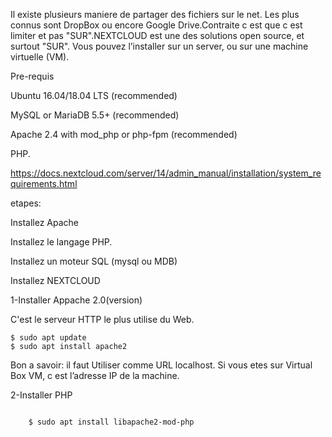 
Il existe plusieurs maniere de partager des fichiers sur le net. Les plus connus sont DropBox ou encore Google Drive.Contraite c est que c est limiter et pas "SUR".NEXTCLOUD est une des solutions open source, et surtout "SUR". 
Vous pouvez l’installer sur un server, ou sur une machine virtuelle (VM).

Pre-requis

Ubuntu 16.04/18.04 LTS (recommended)

MySQL or MariaDB 5.5+ (recommended)

Apache 2.4 with mod_php or php-fpm (recommended)

PHP. 

https://docs.nextcloud.com/server/14/admin_manual/installation/system_requirements.html

etapes:

 Installez Apache

 Installez le langage PHP.

 Installez un moteur SQL (mysql ou MDB)

 Installez NEXTCLOUD 







1-Installer Appache 2.0(version)

C'est le serveur HTTP le plus utilise du Web.

``` 
$ sudo apt update
$ sudo apt install apache2
```
Bon a savoir:
il faut Utiliser comme URL localhost. Si vous etes sur Virtual Box VM, c est l’adresse IP de la machine.

2-Installer PHP

``` $ sudo apt install php

    $ sudo apt install libapache2-mod-php
```





